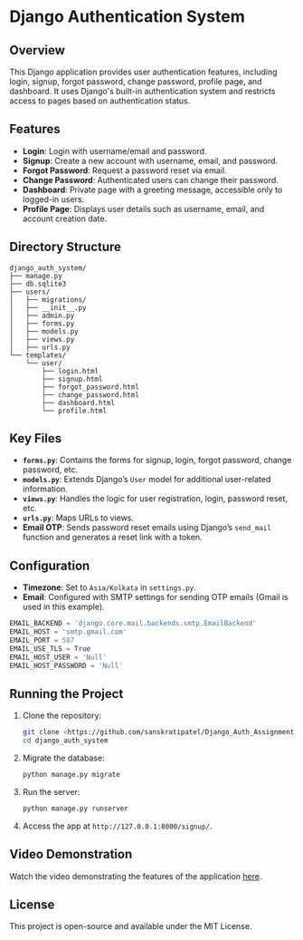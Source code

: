 
# Django Authentication System

## Overview

This Django application provides user authentication features, including login, signup, forgot password, change password, profile page, and dashboard. It uses Django's built-in authentication system and restricts access to pages based on authentication status.

## Features

- **Login**: Login with username/email and password.
- **Signup**: Create a new account with username, email, and password.
- **Forgot Password**: Request a password reset via email.
- **Change Password**: Authenticated users can change their password.
- **Dashboard**: Private page with a greeting message, accessible only to logged-in users.
- **Profile Page**: Displays user details such as username, email, and account creation date.

## Directory Structure

```
django_auth_system/
├── manage.py
├── db.sqlite3
├── users/
│   ├── migrations/
│   ├── __init__.py
│   ├── admin.py
│   ├── forms.py
│   ├── models.py
│   ├── views.py
│   ├── urls.py
└── templates/
    └── user/
        ├── login.html
        ├── signup.html
        ├── forgot_password.html
        ├── change_password.html
        ├── dashboard.html
        └── profile.html
```

## Key Files

- **`forms.py`**: Contains the forms for signup, login, forgot password, change password, etc.
- **`models.py`**: Extends Django’s `User` model for additional user-related information.
- **`views.py`**: Handles the logic for user registration, login, password reset, etc.
- **`urls.py`**: Maps URLs to views.
- **Email OTP**: Sends password reset emails using Django’s `send_mail` function and generates a reset link with a token.

## Configuration

- **Timezone**: Set to `Asia/Kolkata` in `settings.py`.
- **Email**: Configured with SMTP settings for sending OTP emails (Gmail is used in this example).

```python
EMAIL_BACKEND = 'django.core.mail.backends.smtp.EmailBackend'
EMAIL_HOST = 'smtp.gmail.com'
EMAIL_PORT = 587
EMAIL_USE_TLS = True
EMAIL_HOST_USER = 'Null'
EMAIL_HOST_PASSWORD = 'Null'
```

## Running the Project

1. Clone the repository:
   ```bash
   git clone <https://github.com/sanskratipatel/Django_Auth_Assignment.git>
   cd django_auth_system
   ```

2. Migrate the database:
   ```bash
   python manage.py migrate
   ```

3. Run the server:
   ```bash
   python manage.py runserver
   ```

4. Access the app at `http://127.0.0.1:8000/signup/`.

## Video Demonstration

Watch the video demonstrating the features of the application [here](https://www.loom.com/share/6d4b50681f5a4bfbb35a70cf7f6c2067?sid=84e6853d-ead1-4ed9-ab2e-7b8ef4ff668e).

## License

This project is open-source and available under the MIT License.
```


